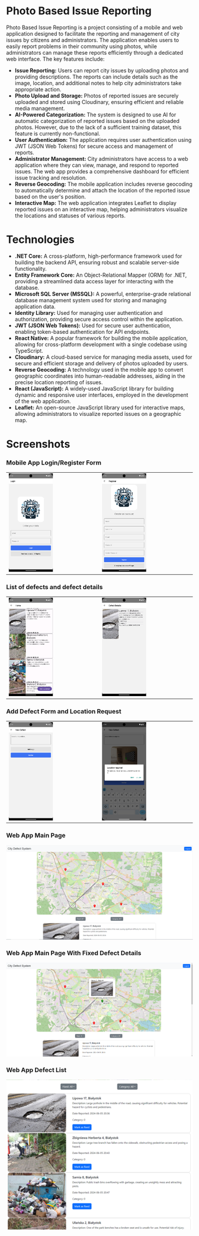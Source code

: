 # Photo Based Issue Reporting
<p>Photo Based Issue Reporting is a project consisting of a mobile and web application designed to facilitate the reporting and management of city issues by citizens and administrators. The application enables users to easily report problems in their community using photos, while administrators can manage these reports efficiently through a dedicated web interface. The key features include: </p>

<ul>
    <li><strong>Issue Reporting:</strong> Users can report city issues by uploading photos and providing descriptions. The reports can include details such as the image, location, and additional notes to help city administrators take appropriate action.</li>
    <li><strong>Photo Upload and Storage:</strong> Photos of reported issues are securely uploaded and stored using Cloudinary, ensuring efficient and reliable media management.</li>
    <li><strong>AI-Powered Categorization:</strong> The system is designed to use AI for automatic categorization of reported issues based on the uploaded photos. However, due to the lack of a sufficient training dataset, this feature is currently non-functional.</li>
    <li><strong>User Authentication:</strong> The application requires user authentication using JWT (JSON Web Tokens) for secure access and management of reports.</li>
    <li><strong>Administrator Management:</strong> City administrators have access to a web application where they can view, manage, and respond to reported issues. The web app provides a comprehensive dashboard for efficient issue tracking and resolution.</li>
    <li><strong>Reverse Geocoding:</strong> The mobile application includes reverse geocoding to automatically determine and attach the location of the reported issue based on the user's position.</li>
    <li><strong>Interactive Map:</strong> The web application integrates Leaflet to display reported issues on an interactive map, helping administrators visualize the locations and statuses of various reports.</li>
</ul>

# Technologies
<ul>
    <li><strong>.NET Core:</strong> A cross-platform, high-performance framework used for building the backend API, ensuring robust and scalable server-side functionality.</li>
    <li><strong>Entity Framework Core:</strong> An Object-Relational Mapper (ORM) for .NET, providing a streamlined data access layer for interacting with the database.</li>
    <li><strong>Microsoft SQL Server (MSSQL):</strong> A powerful, enterprise-grade relational database management system used for storing and managing application data.</li>
    <li><strong>Identity Library:</strong> Used for managing user authentication and authorization, providing secure access control within the application.</li>
    <li><strong>JWT (JSON Web Tokens):</strong> Used for secure user authentication, enabling token-based authentication for API endpoints.</li>
    <li><strong>React Native:</strong> A popular framework for building the mobile application, allowing for cross-platform development with a single codebase using TypeScript.</li>
    <li><strong>Cloudinary:</strong> A cloud-based service for managing media assets, used for secure and efficient storage and delivery of photos uploaded by users.</li>
    <li><strong>Reverse Geocoding:</strong> A technology used in the mobile app to convert geographic coordinates into human-readable addresses, aiding in the precise location reporting of issues.</li>
    <li><strong>React (JavaScript):</strong> A widely-used JavaScript library for building dynamic and responsive user interfaces, employed in the development of the web application.</li>
    <li><strong>Leaflet:</strong> An open-source JavaScript library used for interactive maps, allowing administrators to visualize reported issues on a geographic map.</li>
</ul>

# Screenshots

### Mobile App Login/Register Form

<table>
  <tr>
    <td><img src="Images/Screenshot_1717618799.png" style="max-width: 50%; height: auto;"></td>
    <td><img src="Images/Screenshot_1717618868.png" style="max-width: 50%; height: auto;"></td>
  </tr>
</table>

### List of defects and defect details

<table>
  <tr>
    <td><img src="Images/Screenshot_1717620900.png" style="max-width: 50%; height: auto;"></td>
    <td><img src="Images/Screenshot_1717620905.png" style="max-width: 50%; height: auto;"></td>
  </tr>
</table>

### Add Defect Form and Location Request

<table>
  <tr>
    <td><img src="Images/Screenshot_1717621034.png" style="max-width: 50%; height: auto;"></td>
    <td><img src="Images/Screenshot_1717620956.png" style="max-width: 50%; height: auto;"></td>
  </tr>
</table>

### Web App Main Page
<img src="Images/WebMainPage.png" style="max-width: 100%; height:auto">

### Web App Main Page With Fixed Defect Details
<img src="Images/WebMainPageWithMarker.png" style="max-width: 100%; height:auto">

### Web App Defect List
<img src="Images/ListOfDefects.png" style="max-width: 100%; height:auto">

